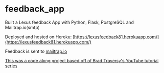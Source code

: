 # feedback_app


Built a Lexus feedback App with Python, Flask, PostgreSQL and Mailtrap.io(smtp)

Deployed and hosted on Heroku:  [https://lexusfeedback81.herokuapp.com/](https://lexusfeedback81.herokuapp.com/)

Feedback is sent to [mailtrap.io](mailtrap.io)

[This was a code along project based off of Brad Traversy's YouTube tutorial series](https://youtu.be/w25ea_I89iM)
